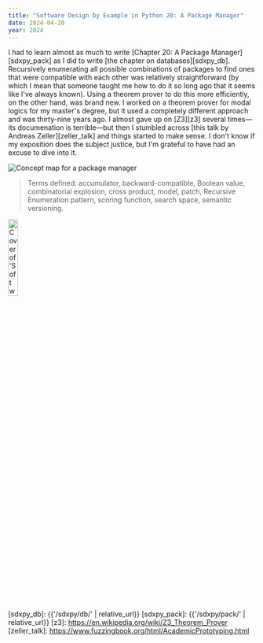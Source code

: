 ```yaml
---
title: "Software Design by Example in Python 20: A Package Manager"
date: 2024-04-20
year: 2024
---
```


I had to learn almost as much to write [Chapter 20: A Package Manager][sdxpy_pack]
as I did to write [the chapter on databases][sdxpy_db].
Recursively enumerating all possible combinations of packages
to find ones that were compatible with each other
was relatively straightforward
(by which I mean that
someone taught me how to do it so long ago
that it seems like I've always known).
Using a theorem prover to do this more efficiently,
on the other hand,
was brand new.
I worked on a theorem prover for modal logics for my master's degree,
but it used a completely different approach and was thirty-nine years ago.
I almost gave up on [Z3][z3] several times—its documenation is terrible—but
then I stumbled across [this talk by Andreas Zeller][zeller_talk]
and things started to make sense.
I don't know if my exposition does the subject justice,
but I'm grateful to have had an excuse to dive into it.

<img class="centered" src="{{'/sdxpy/pack/concept_map.svg' | relative_url}}" alt="Concept map for a package manager"/>

> Terms defined: accumulator, backward-compatible, Boolean value, combinatorial explosion, cross product, model, patch, Recursive Enumeration pattern, scoring function, search space, semantic versioning.

<a href="https://www.routledge.com/Software-Design-by-Example-A-Tool-Based-Introduction-with-Python/Wilson/p/book/9781032725215"><img src="{{'/sdxpy/sdxpy-cover.png' | relative_url}}" alt="Cover of 'Software Design by Example'" width="20%" class="centered">
</a>

[sdxpy_db]: {{'/sdxpy/db/' | relative_url}}
[sdxpy_pack]: {{'/sdxpy/pack/' | relative_url}}
[z3]: https://en.wikipedia.org/wiki/Z3_Theorem_Prover
[zeller_talk]: https://www.fuzzingbook.org/html/AcademicPrototyping.html
